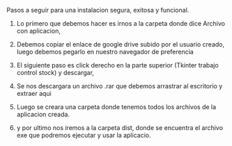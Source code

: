 Pasos a seguir para una instalacion segura, exitosa y funcional.

1. Lo primero que debemos hacer es irnos a la carpeta donde dice Archivo con aplicacion,
   
2. Debemos copiar el enlace de google drive subido por el usuario creado, luego debemos pegarlo en nuestro navegador de preferencia
   
3. El siguiente paso es click derecho en la parte superior (Tkinter trabajo control stock) y descargar,
   
4. Se nos descargara un archivo .rar que debemos arrastrar al escritorio y extraer aqui
   
5. Luego se creara una carpeta donde tenemos todos los archivos de la aplicacion creada.
  
6. y por ultimo nos iremos a la carpeta dist, donde se encuentra el archivo exe que podremos ejecutar y usar la aplicacio.
